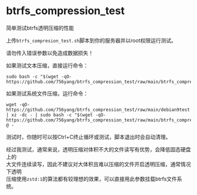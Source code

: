 
# btrfs_compression_test

简单测试btrfs透明压缩的性能

上传`btrfs_compresion_test.sh`脚本到你的服务器并以root权限运行测试。

请勿传入错误参数以免造成数据损失！

如果测试文本压缩，直接运行命令：

	sudo bash -c "$(wget -qO- https://github.com/756yang/btrfs_compression_test/raw/main/btrfs_compresion_test.sh)"

如果测试系统文件压缩，运行命令：

	wget -qO- https://github.com/756yang/btrfs_compression_test/raw/main/debian9test.tar.xz | xz -dc - | sudo bash -c "$(wget -qO- https://github.com/756yang/btrfs_compression_test/raw/main/btrfs_compresion_test.sh)" @ -

测试时，你随时可以按Ctrl+C终止循环或测试，脚本退出时会自动清理。

经过我测试，通常来说，透明压缩对体积不大的文件读写有优势，会降低固态硬盘上的\
大文件连续读写，因此不建议对大体积且难以压缩的文件开启透明压缩，通常情况下透明\
压缩使用`zstd:1`的算法都有较理想的效果，可以直接用此参数挂载btrfs文件系统。
